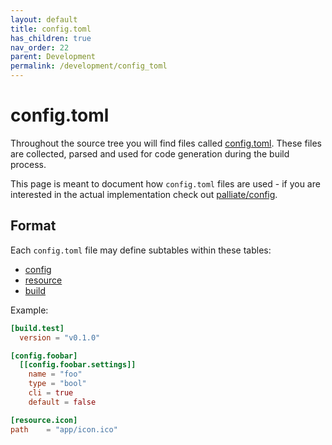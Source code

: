 ```yaml
---
layout: default
title: config.toml
has_children: true
nav_order: 22
parent: Development
permalink: /development/config_toml
---
```


# config.toml

Throughout the source tree you will find files called [config.toml](https://github.com/search?q=filename%3Aconfig.toml+repo%3Apalliate%2Fpalliate+repo%3Apalliate%2Flibpalliate&type=code). These files are collected, parsed and used for code generation during the build process.

This page is meant to document how `config.toml` files are used - if you are interested in the actual implementation check out [palliate/config](https://github.com/palliate/palliate/tree/master/config).

## Format

Each `config.toml` file may define subtables within these tables:
* [config](/development/config)
* [resource](/development/resource)
* [build](/development/build)

Example:
```toml
[build.test]
  version = "v0.1.0"

[config.foobar]
  [[config.foobar.settings]]
    name = "foo"
    type = "bool"
    cli = true
    default = false

[resource.icon]
path    = "app/icon.ico"
```